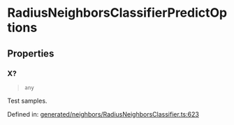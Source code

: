 # RadiusNeighborsClassifierPredictOptions

## Properties

### X?

> `any`

Test samples.

Defined in:  [generated/neighbors/RadiusNeighborsClassifier.ts:623](https://github.com/transitive-bullshit/scikit-learn-ts/blob/92ab806/packages/sklearn/src/generated/neighbors/RadiusNeighborsClassifier.ts#L623)
